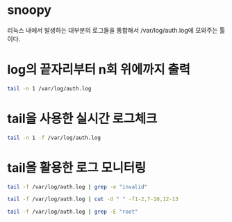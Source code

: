 # snoopy
리눅스 내에서 발생하는 대부분의 로그들을 통합해서 /var/log/auth.log에 모와주는 툴이다.


# log의 끝자리부터 n회 위에까지 출력

``` bash
tail -n 1 /var/log/auth.log
```

# tail을 사용한 실시간 로그체크

``` bash
tail -n 1 -f /var/log/auth.log
```

# tail을 활용한 로그 모니터링 

``` bash
tail -f /var/log/auth.log | grep -e "invalid"
```

``` bash
tail -f /var/log/auth.log | cut -d " " -f1-2,7-10,12-13
```

``` bash
tail -f /var/log/auth.log | grep -E "root"
```
